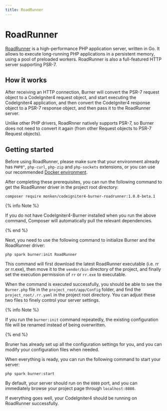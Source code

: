 ```yaml
---
title: RoadRunner
---
```


# RoadRunner

[RoadRunner](https://roadrunner.dev/) is a high-performance PHP application server, written in Go. It allows to execute long-running PHP applications in a persistent memory, using a pool of preloaded workers. RoadRunner is also a full-featured HTTP server supporting PSR-7.

## How it works

After receiving an HTTP connection, Burner will convert the PSR-7 request object to a CodeIgniter4 request object, and start executing the CodeIgniter4 application, and then convert the CodeIgniter4 response object to a PSR-7 response object, and then pass it to the RoadRunner server.

Unlike other PHP drivers, RoadRnner natively supports PSR-7, so Burner does not need to convert it again (from other Request objects to PSR-7 Request objects).

## Getting started

Before using RoadRunner, please make sure that your environment already has `PHP8^`, `php-curl`, `php-zip` and `php-sockets` extensions, or you can use our recommended [Docker environment](/general/docker).

After completing these prerequisites, you can run the following command to get the RoadRunner driver in the project root directory:

```
composer require monken/codeigniter4-burner-roadrunner:1.0.0-beta.1
```

{% info Note %}

If you do not have CodeIgniter4-Burner installed when you run the above command, Composer will automatically pull the relevant dependencies.

{% end %}

Next, you need to use the following command to initialize Burner and the RoadRunner driver:

```
php spark burner:init RoadRunner
```

This command will first download the latest RoadRunner executable (i.e. rr or rr.exe), then move it to the `vendor/bin` directory of the project, and finally set the execution permission of `rr` or `rr.exe` to executable.

When the command is executed successfully, you should be able to see the `Burner.php` file in the `project_root/app/Config` folder, and find the `project_root/.rr.yaml` in the project root directory. You can adjust these two files to finely control your server settings.

{% info Note %}

If you run the `burner:init` command repeatedly, the existing configuration file will be renamed instead of being overwritten.

{% end %}

Bruner has already set up all the configuration settings for you, and you can modify your configuration files when needed.

When everything is ready, you can run the following command to start your server:

```
php spark burner:start
```

By default, your server should run on the `8080` port, and you can immediately browse your project page through `localhost:8080`.

If everything goes well, your CodeIgniter4 should be running on RoadRunner successfully.